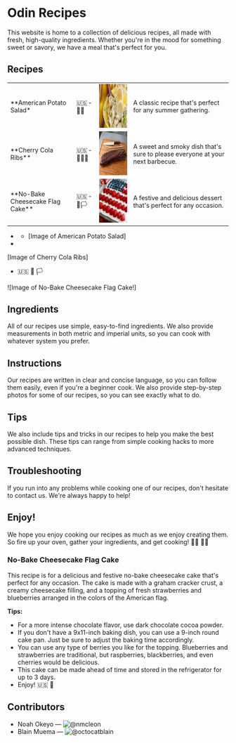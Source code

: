 # Odin Recipes

<!-- live site : https://onkiaye.github.io/odin-recipes/ {website under works} -->

This website is home to a collection of delicious recipes, all made with fresh, high-quality ingredients. Whether you're in the mood for something sweet or savory, we have a meal that's perfect for you.

## Recipes

<table>
<tr>

<td>**American Potato Salad*</td>
<td>🇺🇸 &dash; 🥔🥗</td>
<td><img src="/Assets/images/AmericanPotatoSalad.webp" width="200" height="100"></td>
<td>A classic recipe that's perfect for any summer gathering.</td>
</tr>
<tr>

<td>**Cherry Cola Ribs**</td>
<td>🇺🇸 &dash; 🥩🍒🥤</td>
<td><img src="/Assets/images/Cherry-Cola-Ribs_Chef-John_4x3.webp" width="200" height="100"></td>
<td>A sweet and smoky dish that's sure to please everyone at your next barbecue.</td>
</tr>
<tr>
<td>**No-Bake Cheesecake Flag Cake**</td>
<td>🇺🇸 &dash; 🍰🏳</td>
<td><img src="/Assets/images/No-Break_Cheesecake/Flag-Cake-with-Cheesecake-Topping-25-500x500.jpg" width="200" height="100"></td>
<td>A festive and delicious dessert that's perfect for any occasion.</td>

</tr>
</table>

- - [Image of American Potato Salad]
-

[Image of Cherry Cola Ribs]

- 🇺🇸 🍰 🏳

![Image of No-Bake Cheesecake Flag Cake!]

## Ingredients

All of our recipes use simple, easy-to-find ingredients. We also provide measurements in both metric and imperial units, so you can cook with whatever system you prefer.

## Instructions

Our recipes are written in clear and concise language, so you can follow them easily, even if you're a beginner cook. We also provide step-by-step photos for some of our recipes, so you can see exactly what to do.

## Tips

We also include tips and tricks in our recipes to help you make the best possible dish. These tips can range from simple cooking hacks to more advanced techniques.

## Troubleshooting

If you run into any problems while cooking one of our recipes, don't hesitate to contact us. We're always happy to help!

## Enjoy!

We hope you enjoy cooking our recipes as much as we enjoy creating them. So fire up your oven, gather your ingredients, and get cooking! 👩‍🍳 👨‍🍳

### No-Bake Cheesecake Flag Cake

This recipe is for a delicious and festive no-bake cheesecake cake that's perfect for any occasion. The cake is made with a graham cracker crust, a creamy cheesecake filling, and a topping of fresh strawberries and blueberries arranged in the colors of the American flag.

**Tips:**

- For a more intense chocolate flavor, use dark chocolate cocoa powder.
- If you don't have a 9x11-inch baking dish, you can use a 9-inch round cake pan. Just be sure to adjust the baking time accordingly.
- You can use any type of berries you like for the topping. Blueberries and strawberries are traditional, but raspberries, blackberries, and even cherries would be delicious.
- This cake can be made ahead of time and stored in the refrigerator for up to 3 days.
- Enjoy! 🇺🇸 🍰

## Contributors

- Noah Okeyo &mdash; ![@nmcleon](https://github.com/nmcleon)
- Blain Muema &mdash; ![@octocatblain](https://github.com/octocatblain)
